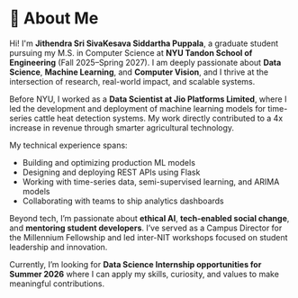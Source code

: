 #  📌 About Me


Hi! I'm **Jithendra Sri SivaKesava Siddartha Puppala**, a graduate student pursuing my M.S. in Computer Science at **NYU Tandon School of Engineering** (Fall 2025–Spring 2027). I am deeply passionate about **Data Science**, **Machine Learning**, and **Computer Vision**, and I thrive at the intersection of research, real-world impact, and scalable systems.

Before NYU, I worked as a **Data Scientist at Jio Platforms Limited**, where I led the development and deployment of machine learning models for time-series cattle heat detection systems. My work directly contributed to a 4x increase in revenue through smarter agricultural technology.

My technical experience spans:
- Building and optimizing production ML models
- Designing and deploying REST APIs using Flask
- Working with time-series data, semi-supervised learning, and ARIMA models
- Collaborating with teams to ship analytics dashboards

Beyond tech, I’m passionate about **ethical AI**, **tech-enabled social change**, and **mentoring student developers**. I’ve served as a Campus Director for the Millennium Fellowship and led inter-NIT workshops focused on student leadership and innovation.

Currently, I’m looking for **Data Science Internship opportunities for Summer 2026** where I can apply my skills, curiosity, and values to make meaningful contributions.
